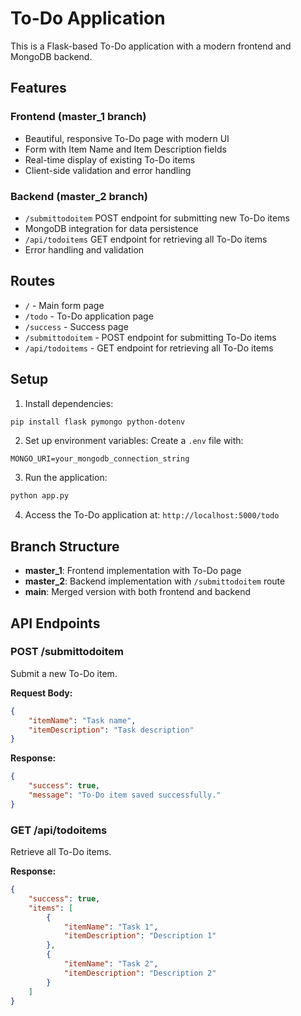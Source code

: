 # To-Do Application

This is a Flask-based To-Do application with a modern frontend and MongoDB backend.

## Features

### Frontend (master_1 branch)
- Beautiful, responsive To-Do page with modern UI
- Form with Item Name and Item Description fields
- Real-time display of existing To-Do items
- Client-side validation and error handling

### Backend (master_2 branch)
- `/submittodoitem` POST endpoint for submitting new To-Do items
- MongoDB integration for data persistence
- `/api/todoitems` GET endpoint for retrieving all To-Do items
- Error handling and validation

## Routes

- `/` - Main form page
- `/todo` - To-Do application page
- `/success` - Success page
- `/submittodoitem` - POST endpoint for submitting To-Do items
- `/api/todoitems` - GET endpoint for retrieving all To-Do items

## Setup

1. Install dependencies:
```bash
pip install flask pymongo python-dotenv
```

2. Set up environment variables:
Create a `.env` file with:
```
MONGO_URI=your_mongodb_connection_string
```

3. Run the application:
```bash
python app.py
```

4. Access the To-Do application at: `http://localhost:5000/todo`

## Branch Structure

- **master_1**: Frontend implementation with To-Do page
- **master_2**: Backend implementation with `/submittodoitem` route
- **main**: Merged version with both frontend and backend

## API Endpoints

### POST /submittodoitem
Submit a new To-Do item.

**Request Body:**
```json
{
    "itemName": "Task name",
    "itemDescription": "Task description"
}
```

**Response:**
```json
{
    "success": true,
    "message": "To-Do item saved successfully."
}
```

### GET /api/todoitems
Retrieve all To-Do items.

**Response:**
```json
{
    "success": true,
    "items": [
        {
            "itemName": "Task 1",
            "itemDescription": "Description 1"
        },
        {
            "itemName": "Task 2", 
            "itemDescription": "Description 2"
        }
    ]
}
``` 